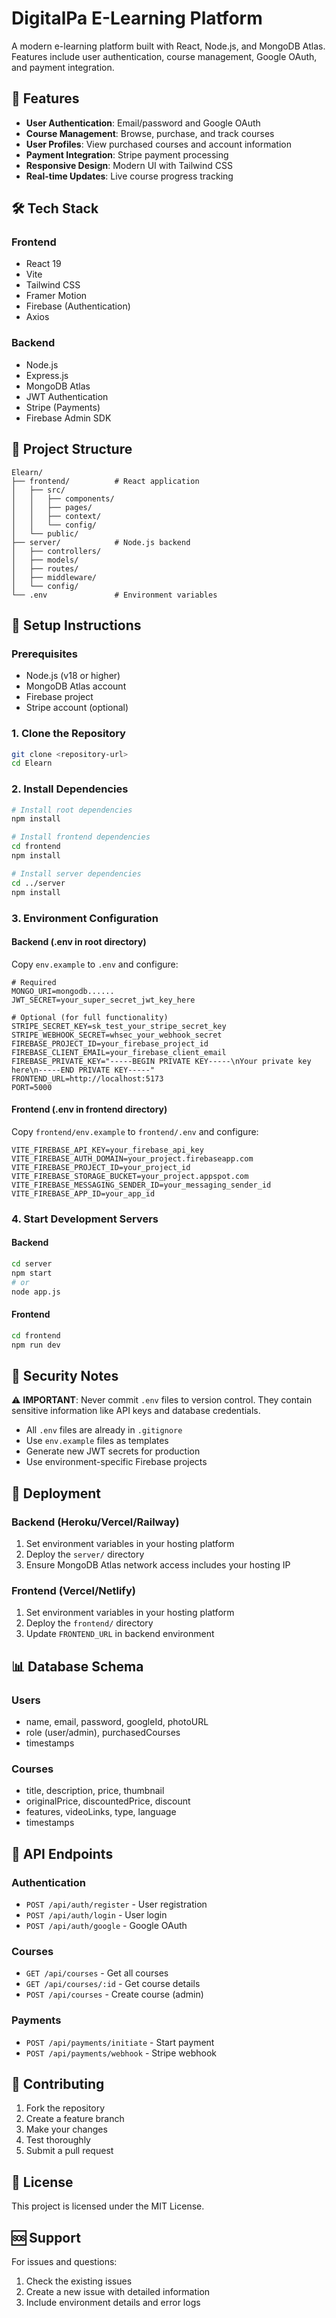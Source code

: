 # DigitalPa E-Learning Platform

A modern e-learning platform built with React, Node.js, and MongoDB Atlas. Features include user authentication, course management, Google OAuth, and payment integration.

## 🚀 Features

- **User Authentication**: Email/password and Google OAuth
- **Course Management**: Browse, purchase, and track courses
- **User Profiles**: View purchased courses and account information
- **Payment Integration**: Stripe payment processing
- **Responsive Design**: Modern UI with Tailwind CSS
- **Real-time Updates**: Live course progress tracking

## 🛠️ Tech Stack

### Frontend
- React 19
- Vite
- Tailwind CSS
- Framer Motion
- Firebase (Authentication)
- Axios

### Backend
- Node.js
- Express.js
- MongoDB Atlas
- JWT Authentication
- Stripe (Payments)
- Firebase Admin SDK

## 📁 Project Structure

```
Elearn/
├── frontend/          # React application
│   ├── src/
│   │   ├── components/
│   │   ├── pages/
│   │   ├── context/
│   │   └── config/
│   └── public/
├── server/            # Node.js backend
│   ├── controllers/
│   ├── models/
│   ├── routes/
│   ├── middleware/
│   └── config/
└── .env               # Environment variables
```

## 🔧 Setup Instructions

### Prerequisites
- Node.js (v18 or higher)
- MongoDB Atlas account
- Firebase project
- Stripe account (optional)

### 1. Clone the Repository
```bash
git clone <repository-url>
cd Elearn
```

### 2. Install Dependencies
```bash
# Install root dependencies
npm install

# Install frontend dependencies
cd frontend
npm install

# Install server dependencies
cd ../server
npm install
```

### 3. Environment Configuration

#### Backend (.env in root directory)
Copy `env.example` to `.env` and configure:

```env
# Required
MONGO_URI=mongodb......
JWT_SECRET=your_super_secret_jwt_key_here

# Optional (for full functionality)
STRIPE_SECRET_KEY=sk_test_your_stripe_secret_key
STRIPE_WEBHOOK_SECRET=whsec_your_webhook_secret
FIREBASE_PROJECT_ID=your_firebase_project_id
FIREBASE_CLIENT_EMAIL=your_firebase_client_email
FIREBASE_PRIVATE_KEY="-----BEGIN PRIVATE KEY-----\nYour private key here\n-----END PRIVATE KEY-----"
FRONTEND_URL=http://localhost:5173
PORT=5000
```

#### Frontend (.env in frontend directory)
Copy `frontend/env.example` to `frontend/.env` and configure:

```env
VITE_FIREBASE_API_KEY=your_firebase_api_key
VITE_FIREBASE_AUTH_DOMAIN=your_project.firebaseapp.com
VITE_FIREBASE_PROJECT_ID=your_project_id
VITE_FIREBASE_STORAGE_BUCKET=your_project.appspot.com
VITE_FIREBASE_MESSAGING_SENDER_ID=your_messaging_sender_id
VITE_FIREBASE_APP_ID=your_app_id
```

### 4. Start Development Servers

#### Backend
```bash
cd server
npm start
# or
node app.js
```

#### Frontend
```bash
cd frontend
npm run dev
```

## 🔐 Security Notes

⚠️ **IMPORTANT**: Never commit `.env` files to version control. They contain sensitive information like API keys and database credentials.

- All `.env` files are already in `.gitignore`
- Use `env.example` files as templates
- Generate new JWT secrets for production
- Use environment-specific Firebase projects

## 🚀 Deployment

### Backend (Heroku/Vercel/Railway)
1. Set environment variables in your hosting platform
2. Deploy the `server/` directory
3. Ensure MongoDB Atlas network access includes your hosting IP

### Frontend (Vercel/Netlify)
1. Set environment variables in your hosting platform
2. Deploy the `frontend/` directory
3. Update `FRONTEND_URL` in backend environment

## 📊 Database Schema

### Users
- name, email, password, googleId, photoURL
- role (user/admin), purchasedCourses
- timestamps

### Courses
- title, description, price, thumbnail
- originalPrice, discountedPrice, discount
- features, videoLinks, type, language
- timestamps

## 🔧 API Endpoints

### Authentication
- `POST /api/auth/register` - User registration
- `POST /api/auth/login` - User login
- `POST /api/auth/google` - Google OAuth

### Courses
- `GET /api/courses` - Get all courses
- `GET /api/courses/:id` - Get course details
- `POST /api/courses` - Create course (admin)

### Payments
- `POST /api/payments/initiate` - Start payment
- `POST /api/payments/webhook` - Stripe webhook

## 🤝 Contributing

1. Fork the repository
2. Create a feature branch
3. Make your changes
4. Test thoroughly
5. Submit a pull request

## 📝 License

This project is licensed under the MIT License.

## 🆘 Support

For issues and questions:
1. Check the existing issues
2. Create a new issue with detailed information
3. Include environment details and error logs

